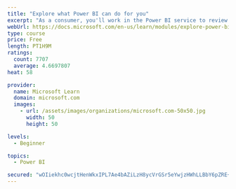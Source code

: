 ```yaml
---
title: "Explore what Power BI can do for you"
excerpt: "As a consumer, you'll work in the Power BI service to review and interact with content that has been shared with you. This module provides the foundational information that you need to work effectively in the Power BI service."
webUrl: https://docs.microsoft.com/en-us/learn/modules/explore-power-bi-service/
type: course
price: Free
length: PT1H9M
ratings:
  count: 7707
  average: 4.6697807
heat: 58

provider:
  name: Microsoft Learn
  domain: microsoft.com
  images:
    - url: /assets/images/organizations/microsoft.com-50x50.jpg
      width: 50
      height: 50

levels:
  - Beginner

topics:
  - Power BI

secured: "wOIiekhc0wcjtHenWkxIPL7Ae4bAZiLzH8ycVrGSr5eYwjzHWhLLBbY6pZRE+H4oRcNgxVU72FLAHb+AtnWsi91vwH4+YORe/QjjHgE+eik7PoEszZNx/ke6wT5akDP+a9nZD/vs1uAYL65AgzIGCdFE6djWThojAcXeCAgwE0Q2Xm8Ne1o0oE0xBc547uPncm0IMueBw2UHDozDKnh/mP9VbEbrT8JVgjLPNnCyCBaNkjseSns93CV/Ws1eSVV/AlNjlvIp/Bv9bx6kb3x9ynggTbkzgmpRfPQIGjo+TcZs57OxG/yTeYB39zzGvgeHEE/vVIydZYrfwPy9m+o3Q0BY0sL81Ak2g4OW9kmZT5nF5cfZvtV50t3+ozHESlyMdQXeCE4qIE0TGTjJGQtc276qtF6uJRRZWBiYCYCEoiw=;1bej7uSkxRuQS3n7ldb42A=="
---
```


